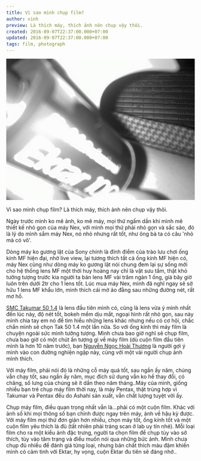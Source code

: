 ```yaml
---
title: Vì sao mình chụp film?
author: vinh
preview: Là thích máy, thích ảnh nên chụp vậy thôi.
created: 2016-09-07T22:37:00.000+07:00
updated: 2016-09-07T22:37:00.000+07:00
tags: film, photograph
---
```


![My first Ektar 100](image/first-ektar-100.jpg 'My first Ektar 100')

Vì sao mình chụp film? Là thích máy, thích ảnh nên chụp vậy thôi. 

Ngày trước mình ko mê ảnh, ko mê máy, mọi thứ ngấm dần khi mình mê thiết kế nhỏ gọn của máy Nex, với mình mọi thứ phải nhỏ gọn và sắc sảo, đó là lý do mình sắm máy Nex, nó nhỏ nhưng rất tốt, như ông bà ta có câu 'nhỏ mà có võ'.

Dòng máy ko gương lật của Sony chính là đỉnh điểm của trào lưu chơi ống kính MF hiện đại, nhờ live view, lại tương thích tất cả ống kính MF hiện có, máy Nex cũng như dòng máy ko gương lật nói chung đem lại sự sống mới cho hệ thống lens MF một thời huy hoàng nay chỉ là vật sưu tầm, thật khó tưởng tượng trước kia người ta bán lens MF vài trăm ngàn 1 ống, giá bây giờ luôn trên dưới 2tr cho 1 lens tốt. Lúc mua máy Nex, mình đã nghĩ ngay sẽ sở hữu 1 lens MF khẩu lớn, mình thích cái mờ ảo đằng sau những đường nét, rất mơ hồ.

[SMC Takumar 50 1.4](https://www.pentaxforums.com/lensreviews/SMC-S-M-C-Super-Takumar-50mm-F1.4.html) là lens đầu tiên mình có, cũng là lens vừa ý mình nhất đến lúc này, độ nét tốt, bokeh mềm dịu mắt, ngoại hình rất nhỏ gọn, sau này mình chia tay em nó để tìm hiểu những lens khác nhưng nếu có cơ hội, chắc chắn mình sẽ chọn Tak 50 1.4 một lần nữa. So với ống kính thì máy film là chuyện ngoài sức mình tưởng tượng. Mình chưa bao giờ nghĩ sẽ chụp film, chưa bao giờ có một chút ấn tượng gì về máy film (dù cuộn film đầu tiên mình là hơn 10 năm trước), bạn [Nguyễn Ngọc Hoài Thương](https://www.facebook.com/nnhoaithuong) là người gợi ý mình vào con đường nghiện ngập này, cùng với một vài người chụp ảnh mình thích.

Với máy film, phải nói đó là những cỗ máy quá tốt, sau ngần ấy năm, chúng vẫn chạy tốt, sau ngần ấy năm, mục đích sử dụng vẫn ko hề thay đổi, có chăng, số lưng của chúng sẽ ít dần theo năm tháng..Máy của mình, giống nhiều bạn trẻ chụp máy film thời nay, là máy Pentax, thật trùng hợp vì Takumar và Pentax đều do Ashahi sản xuất, vẫn chất lượng tuyệt vời ấy.

Chụp máy film, điều quan trọng nhất vẫn là...phải có một cuộn film. Khác với ảnh số khi mọi thông số bạn chỉnh được ngay trên máy, ảnh về hậu kỳ được. Với máy film mọi thứ đơn giản hơn nhiều, chọn máy tốt, ống kính tốt và một cuộn film yêu thích là đủ (tất nhiên phải tráng scan ở lab uy tín nhé). Mỗi loại film cho ra một kiểu ảnh đặc trưng, người ta chọn film để chụp tùy vào sở thích, tùy vào tâm trạng và điều muốn nói qua những bức ảnh. Mình chưa chụp đủ nhiều để đánh giá từng loại, nhưng bản chất thích màu đậm khiến mình có cảm tình với Ektar, hy vọng, cuộn Ektar đu tiên sẽ đáng nhớ..

